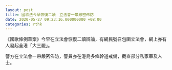 ```yaml
---
layout: post
title: 國歌法今早恢復二讀　立法會一帶嚴密佈防
date: 2020-05-27 09:23:16.000000000 +08:00
categories: rthk
---
```


《國歌條例草案》今早在立法會恢復二讀辯論，有網民號召包圍立法會，網上亦有人發起全港「大三罷」。

警方在立法會一帶嚴密佈防，警員亦在港島多條幹道戒備，截查部分私家車及人士。
